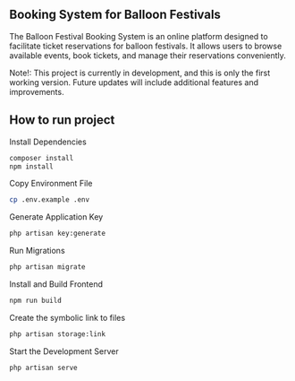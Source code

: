 ## Booking System for Balloon Festivals

The Balloon Festival Booking System is an online platform designed to facilitate ticket reservations for balloon festivals. It allows users to browse available events, book tickets, and manage their reservations conveniently.

Note!: This project is currently in development, and this is only the first working version. Future updates will include additional features and improvements.

## How to run project

Install Dependencies 

```bash
composer install
npm install
```

Copy Environment File
```bash
cp .env.example .env
```

Generate Application Key
```bash
php artisan key:generate
```

Run Migrations
```bash
php artisan migrate
```

Install and Build Frontend
```bash
npm run build
```

Create the symbolic link to files
```bash
php artisan storage:link
```

Start the Development Server
```bash
php artisan serve
```